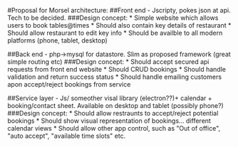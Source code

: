 #Proposal for Morsel architecture: 
##Front end - Jscripty, pokes json at api. Tech to be decided.
###Design concept:
	* Simple website which allows users to book tables@times
	* Should also contain key details of restaurant
	* Should allow restaurant to edit key info
	* Should be availble to all modern platforms (phone, tablet, desktop)  

##Back end - php->mysql for datastore. Slim as proposed framework (great simple routing etc)
###Design concept:
	* Should accept secured api requests from front end website
	* Should CRUD bookings
	* Should handle validation and return success status
	* Should handle emailing customers apon accept/reject bookings from service
	
##Service layer - Js/ someother visal library (electron??)+ calendar + booking/contact sheet.
Available on desktop and tablet (possibly phone?) 
###Design concept:
	* Should allow restraunts to accept/reject potential bookings
	* Should show visual representation of bookings... different calendar views
	* Should allow other app control, such as "Out of office", "auto accept", "available time slots" etc.
